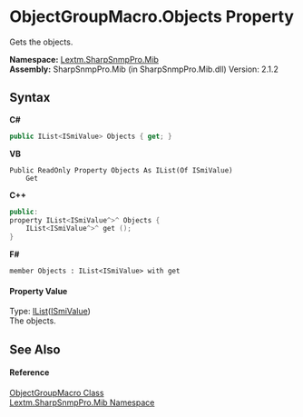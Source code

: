 # ObjectGroupMacro.Objects Property 
 

Gets the objects.

**Namespace:**&nbsp;<a href="N_Lextm_SharpSnmpPro_Mib">Lextm.SharpSnmpPro.Mib</a><br />**Assembly:**&nbsp;SharpSnmpPro.Mib (in SharpSnmpPro.Mib.dll) Version: 2.1.2

## Syntax

**C#**<br />
``` C#
public IList<ISmiValue> Objects { get; }
```

**VB**<br />
``` VB
Public ReadOnly Property Objects As IList(Of ISmiValue)
	Get
```

**C++**<br />
``` C++
public:
property IList<ISmiValue^>^ Objects {
	IList<ISmiValue^>^ get ();
}
```

**F#**<br />
``` F#
member Objects : IList<ISmiValue> with get

```


#### Property Value
Type: <a href="https://docs.microsoft.com/dotnet/api/system.collections.generic.ilist-1" target="_blank" rel="noopener noreferrer">IList</a>(<a href="T_Lextm_SharpSnmpPro_Mib_ISmiValue">ISmiValue</a>)<br />The objects.

## See Also


#### Reference
<a href="T_Lextm_SharpSnmpPro_Mib_ObjectGroupMacro">ObjectGroupMacro Class</a><br /><a href="N_Lextm_SharpSnmpPro_Mib">Lextm.SharpSnmpPro.Mib Namespace</a><br />